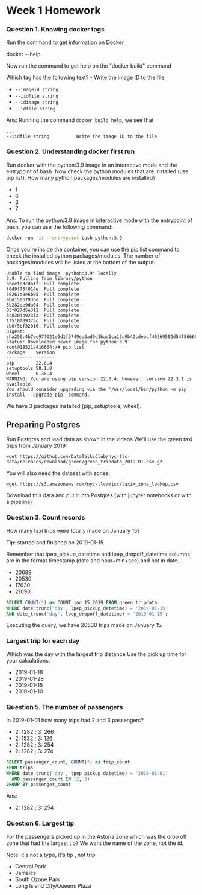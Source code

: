 # Week 1 Homework

### Question 1. Knowing docker tags

Run the command to get information on Docker

docker --help

Now run the command to get help on the "docker build" command

Which tag has the following text? - Write the image ID to the file

* `--imageid string`
* `--iidfile string`
* `--idimage string`
* `--idfile string`

Ans: Running the command `docker build help`, we see that
```
...
--iidfile string          Write the image ID to the file
```

### Question 2. Understanding docker first run

Run docker with the python:3.9 image in an interactive mode and the entrypoint of bash. Now check the python modules that are installed (use pip list). How many python packages/modules are installed?

* 1
* 6
* 3
* 7

Ans: To run the python:3.9 image in interactive mode with the entrypoint of bash, you can use the following command:

```sh
docker run -it --entrypoint bash python:3.9
```

Once you're inside the container, you can use the pip list command to check the installed python packages/modules. The number of packages/modules will be listed at the bottom of the output.

```
Unable to find image 'python:3.9' locally
3.9: Pulling from library/python
bbeef03cda1f: Pull complete 
f049f75f014e: Pull complete 
56261d0e6b05: Pull complete 
9bd150679dbd: Pull complete 
5b282ee9da04: Pull complete 
03f027d5e312: Pull complete 
3c8304b923fa: Pull complete 
1f510f0937ac: Pull complete 
cb0f5bf32016: Pull complete 
Digest: sha256:4b7ee97f021e0d1f5749ea3ad6d1bae1ca15a9b42cdebcf40269502d54f56666
Status: Downloaded newer image for python:3.9
root@28521a416664:/# pip list
Package    Version
---------- -------
pip        22.0.4
setuptools 58.1.0
wheel      0.38.4
WARNING: You are using pip version 22.0.4; however, version 22.3.1 is available.
You should consider upgrading via the '/usr/local/bin/python -m pip install --upgrade pip' command.
```

We have 3 packages installed (pip, setuptools, wheel).

## Preparing Postgres

Run Postgres and load data as shown in the videos We'll use the green taxi trips from January 2019:
```
wget https://github.com/DataTalksClub/nyc-tlc-data/releases/download/green/green_tripdata_2019-01.csv.gz
```
You will also need the dataset with zones:
```
wget https://s3.amazonaws.com/nyc-tlc/misc/taxi+_zone_lookup.csv
```
Download this data and put it into Postgres (with jupyter notebooks or with a pipeline)

### Question 3. Count records

How many taxi trips were totally made on January 15?

Tip: started and finished on 2019-01-15.

Remember that lpep_pickup_datetime and lpep_dropoff_datetime columns are in the format timestamp (date and hour+min+sec) and not in date.

* 20689
* 20530
* 17630
* 21090

```sql
SELECT COUNT(*) as COUNT_jan_15_2019 FROM green_tripdata
WHERE date_trunc('day', lpep_pickup_datetime) = '2019-01-15'
AND date_trunc('day', lpep_dropoff_datetime) = '2019-01-15';
```

Executing the query, we have 20530 trips made on January 15.

### Largest trip for each day
Which was the day with the largest trip distance Use the pick up time for your calculations.

* 2019-01-18
* 2019-01-28
* 2019-01-15
* 2019-01-10

### Question 5. The number of passengers

In 2019-01-01 how many trips had 2 and 3 passengers?

* 2: 1282 ; 3: 266
* 2: 1532 ; 3: 126
* 2: 1282 ; 3: 254
* 2: 1282 ; 3: 274

```sql
SELECT passenger_count, COUNT(*) as trip_count
FROM trips
WHERE date_trunc('day', tpep_pickup_datetime) = '2019-01-01'
  AND passenger_count IN (2, 3)
GROUP BY passenger_count
```

Ans: 
* 2: 1282 ; 3: 254

### Question 6. Largest tip

For the passengers picked up in the Astoria Zone which was the drop off zone that had the largest tip? We want the name of the zone, not the id.

Note: it's not a typo, it's tip , not trip

* Central Park
* Jamaica
* South Ozone Park
* Long Island City/Queens Plaza
